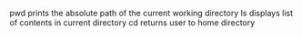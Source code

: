 pwd prints the absolute path of the current working directory
ls displays list of contents in current directory
cd returns user to home directory
